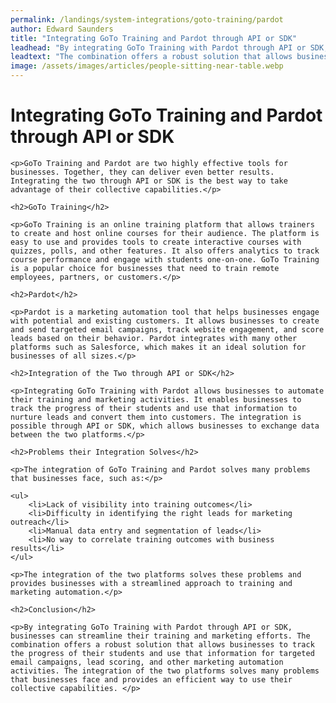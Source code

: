 ```yaml
---
permalink: /landings/system-integrations/goto-training/pardot
author: Edward Saunders
title: "Integrating GoTo Training and Pardot through API or SDK"
leadhead: "By integrating GoTo Training with Pardot through API or SDK, businesses can streamline their training and marketing efforts"
leadtext: "The combination offers a robust solution that allows businesses to track the progress of their students and use that information for targeted email campaigns, lead scoring, and other marketing automation activities. The integration of the two platforms solves many problems that businesses face and provides an efficient way to use their collective capabilities."
image: /assets/images/articles/people-sitting-near-table.webp
---
```

<div class="arttext">
	<h1>Integrating GoTo Training and Pardot through API or SDK</h1>

	<p>GoTo Training and Pardot are two highly effective tools for businesses. Together, they can deliver even better results. Integrating the two through API or SDK is the best way to take advantage of their collective capabilities.</p>

	<h2>GoTo Training</h2>

	<p>GoTo Training is an online training platform that allows trainers to create and host online courses for their audience. The platform is easy to use and provides tools to create interactive courses with quizzes, polls, and other features. It also offers analytics to track course performance and engage with students one-on-one. GoTo Training is a popular choice for businesses that need to train remote employees, partners, or customers.</p>

	<h2>Pardot</h2>

	<p>Pardot is a marketing automation tool that helps businesses engage with potential and existing customers. It allows businesses to create and send targeted email campaigns, track website engagement, and score leads based on their behavior. Pardot integrates with many other platforms such as Salesforce, which makes it an ideal solution for businesses of all sizes.</p>

	<h2>Integration of the Two through API or SDK</h2>

	<p>Integrating GoTo Training with Pardot allows businesses to automate their training and marketing activities. It enables businesses to track the progress of their students and use that information to nurture leads and convert them into customers. The integration is possible through API or SDK, which allows businesses to exchange data between the two platforms.</p>

	<h2>Problems their Integration Solves</h2>

	<p>The integration of GoTo Training and Pardot solves many problems that businesses face, such as:</p>

	<ul>
		<li>Lack of visibility into training outcomes</li>
		<li>Difficulty in identifying the right leads for marketing outreach</li>
		<li>Manual data entry and segmentation of leads</li>
		<li>No way to correlate training outcomes with business results</li>
	</ul>

	<p>The integration of the two platforms solves these problems and provides businesses with a streamlined approach to training and marketing automation.</p>

	<h2>Conclusion</h2>

	<p>By integrating GoTo Training with Pardot through API or SDK, businesses can streamline their training and marketing efforts. The combination offers a robust solution that allows businesses to track the progress of their students and use that information for targeted email campaigns, lead scoring, and other marketing automation activities. The integration of the two platforms solves many problems that businesses face and provides an efficient way to use their collective capabilities. </p>

</div>